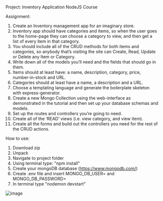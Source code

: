 Project: Inventory Application
NodeJS Course

Assignment:
1. Create an Inventory management app for an imaginary store.
2. Inventory app should have categories and items, so when the user goes to the home-page they can choose a category to view, and then get a list of every item in that category.
3. You should include all of the CRUD methods for both items and categories, so anybody that’s visiting the site can Create, Read, Update or Delete any Item or Category.
4. Write down all of the models you’ll need and the fields that should go in them.
5. Items should at least have: a name, description, category, price, number-in-stock and URL.
6. Categories should at least have a name, a description and a URL.
7. Choose a templating language and generate the boilerplate skeleton with express-generator.
8. Create a new Mongo Collection using the web-interface as demonstrated in the tutorial and then set up your database schemas and models.
9. Set up the routes and controllers you’re going to need.
10. Create all of the ‘READ’ views (i.e. view category, and view item).
11. Create all the forms and build out the controllers you need for the rest of the CRUD actions.

How to use:
1. Download zip
2. Unpack
3. Navigate to project folder
4. Using terminal type: "npm install"
5. Create your mongoDB database (https://www.mongodb.com/)
6. Create .env file and insert MONGO_DB_USER=<your mongoDbUser> and MONGO_DB_PASSWORD=<your mongoDbPassword>
7. In terminal type "nodemon devstart"

![image](https://github.com/makask/Odin-Project-Inventory-Application/assets/16080688/41a851f2-5307-459a-b6d4-803489125f8d)


